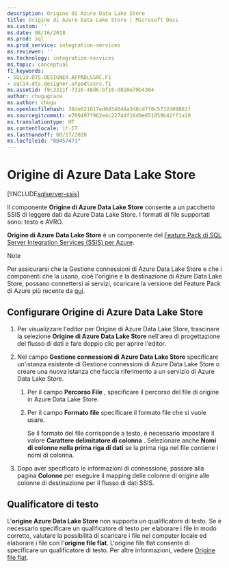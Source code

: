 ```yaml
---
description: Origine di Azure Data Lake Store
title: Origine di Azure Data Lake Store | Microsoft Docs
ms.custom: ''
ms.date: 08/16/2018
ms.prod: sql
ms.prod_service: integration-services
ms.reviewer: ''
ms.technology: integration-services
ms.topic: conceptual
f1_keywords:
- SQL13.DTS.DESIGNER.AFPADLSSRC.F1
- sql14.dts.designer.afpadlssrc.f1
ms.assetid: f9c3311f-7316-48d6-bf10-d810e70b4304
author: chugugrace
ms.author: chugu
ms.openlocfilehash: 38de021617ed0454048a3d8cd7f0c5732d09861f
ms.sourcegitcommit: e700497f962e4c2274df16d9e651059b42ff1a10
ms.translationtype: HT
ms.contentlocale: it-IT
ms.lasthandoff: 08/17/2020
ms.locfileid: "88457473"
---
```

# <a name="azure-data-lake-store-source"></a>Origine di Azure Data Lake Store

[!INCLUDE[sqlserver-ssis](../../includes/applies-to-version/sqlserver-ssis.md)]


  Il componente **Origine di Azure Data Lake Store** consente a un pacchetto SSIS di leggere dati da Azure Data Lake Store. I formati di file supportati sono: testo e AVRO.
  
 **Origine di Azure Data Lake Store** è un componente del [Feature Pack di SQL Server Integration Services (SSIS) per Azure](../../integration-services/azure-feature-pack-for-integration-services-ssis.md).  
  
> [!NOTE]
> Per assicurarsi che la Gestione connessioni di Azure Data Lake Store e che i componenti che la usano, cioè l'origine e la destinazione di Azure Data Lake Store, possano connettersi ai servizi, scaricare la versione del Feature Pack di Azure più recente da [qui](https://www.microsoft.com/download/details.aspx?id=49492). 
  
## <a name="configure-the-azure-data-lake-store-source"></a>Configurare Origine di Azure Data Lake Store
 1. Per visualizzare l'editor per Origine di Azure Data Lake Store, trascinare la selezione **Origine di Azure Data Lake Store** nell'area di progettazione del flusso di dati e fare doppio clic per aprire l'editor.  
  
2.  Nel campo **Gestione connessioni di Azure Data Lake Store** specificare un'istanza esistente di Gestione connessioni di Azure Data Lake Store o creare una nuova istanza che faccia riferimento a un servizio di Azure Data Lake Store.  
  
    1.  Per il campo **Percorso File** , specificare il percorso del file di origine in Azure Data Lake Store.   
  
    2.  Per il campo **Formato file** specificare il formato file che si vuole usare.  
  
        Se il formato del file corrisponde a testo, è necessario impostare il valore **Carattere delimitatore di colonna** . Selezionare anche **Nomi di colonne nella prima riga di dati** se la prima riga nel file contiene i nomi di colonna.  
  
3.  Dopo aver specificato le informazioni di connessione, passare alla pagina **Colonne** per eseguire il mapping delle colonne di origine alle colonne di destinazione per il flusso di dati SSIS.   

## <a name="text-qualifier"></a>Qualificatore di testo

L'**origine Azure Data Lake Store** non supporta un qualificatore di testo. Se è necessario specificare un qualificatore di testo per elaborare i file in modo corretto, valutare la possibilità di scaricare i file nel computer locale ed elaborare i file con l'**origine file flat**. L'origine file flat consente di specificare un qualificatore di testo. Per altre informazioni, vedere [Origine file flat](flat-file-source.md).
